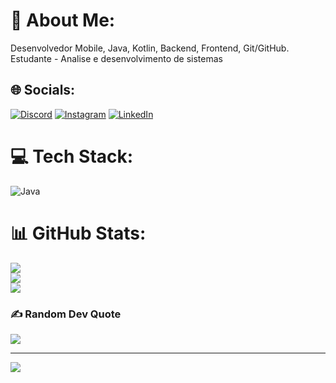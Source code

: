 # 💫 About Me:
Desenvolvedor Mobile, Java, Kotlin, Backend, Frontend, Git/GitHub.<br>Estudante - Analise e desenvolvimento de sistemas


## 🌐 Socials:
[![Discord](https://img.shields.io/badge/Discord-%237289DA.svg?logo=discord&logoColor=white)](htttps://discord.gg/vitu#8675) [![Instagram](https://img.shields.io/badge/Instagram-%23E4405F.svg?logo=Instagram&logoColor=white)](https://instagram.com/vitorlopes__l) [![LinkedIn](https://img.shields.io/badge/LinkedIn-%230077B5.svg?logo=linkedin&logoColor=white)](https://www.linkedin.com/in/lopes-vitor/) 

# 💻 Tech Stack:
![Java](https://img.shields.io/badge/java-%23ED8B00.svg?style=for-the-badge&logo=java&logoColor=white)
# 📊 GitHub Stats:
![](https://github-readme-stats.vercel.app/api?username=Lopes-Vitor&theme=radical&hide_border=false&include_all_commits=true&count_private=false)<br/>
![](https://github-readme-streak-stats.herokuapp.com/?user=Lopes-Vitor&theme=radical&hide_border=false)<br/>
![](https://github-readme-stats.vercel.app/api/top-langs/?username=Lopes-Vitor&theme=radical&hide_border=false&include_all_commits=true&count_private=false&layout=compact)

### ✍️ Random Dev Quote
![](https://quotes-github-readme.vercel.app/api?type=horizontal&theme=radical)

---
[![](https://visitcount.itsvg.in/api?id=Lopes-Vitor&icon=0&color=0)](https://visitcount.itsvg.in)
